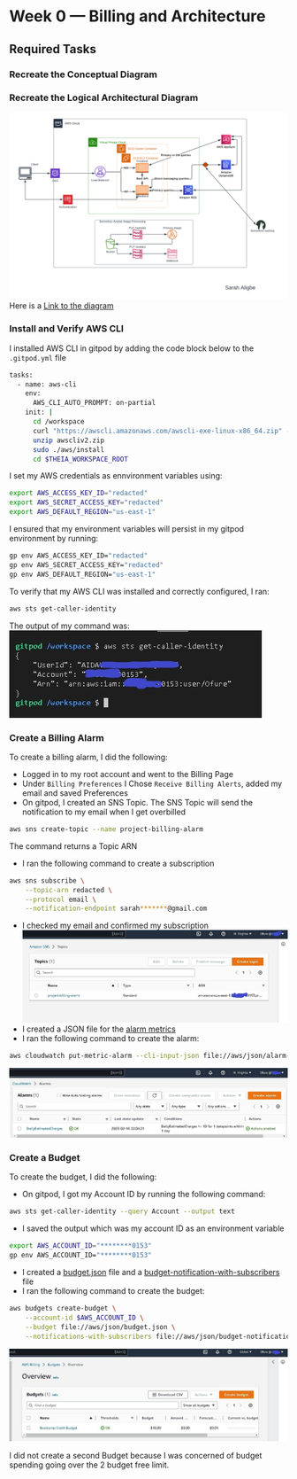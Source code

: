 # Week 0 — Billing and Architecture

## Required Tasks
### Recreate the Conceptual Diagram

### Recreate the Logical Architectural Diagram
![Cruddur logical architectural diagram](assets/week0/Cruddur-logical-architecture.png)  
Here is a [Link to the diagram](https://lucid.app/lucidchart/b2f80788-9cd4-4d07-9394-731387c4017a/edit?viewport_loc=218%2C418%2C952%2C415%2C0_0&invitationId=inv_998c0356-185f-4d85-b6d1-ee5e853490de)  

### Install and Verify AWS CLI
I installed AWS CLI in gitpod by adding the code block below to the `.gitpod.yml` file  
```bash
tasks:
  - name: aws-cli
    env:
      AWS_CLI_AUTO_PROMPT: on-partial
    init: |
      cd /workspace
      curl "https://awscli.amazonaws.com/awscli-exe-linux-x86_64.zip" -o "awscliv2.zip"
      unzip awscliv2.zip
      sudo ./aws/install
      cd $THEIA_WORKSPACE_ROOT
```
I set my AWS credentials as ennvironment variables using:
```bash
export AWS_ACCESS_KEY_ID="redacted"
export AWS_SECRET_ACCESS_KEY="redacted"
export AWS_DEFAULT_REGION="us-east-1"
```
I ensured that my environment variables will persist in my gitpod environment by running:
```bash
gp env AWS_ACCESS_KEY_ID="redacted"
gp env AWS_SECRET_ACCESS_KEY="redacted"
gp env AWS_DEFAULT_REGION="us-east-1"
```
To verify that my AWS CLI was installed and correctly configured, I ran:
```bash
aws sts get-caller-identity
```
The output of my command was:  
![aws sts command](assets/week0/aws-sts.jpg)  

### Create a Billing Alarm
To create a billing alarm, I did the following:
- Logged in to my root account and went to the Billing Page
- Under `Billing Preferences` I Chose `Receive Billing Alerts`, added my email and saved Preferences
- On gitpod, I created an SNS Topic. The SNS Topic will send the notification to my email when I get overbilled
```bash
aws sns create-topic --name project-billing-alarm
```
The command returns a Topic ARN
- I ran the following command to create a subscription
```bash
aws sns subscribe \
    --topic-arn redacted \
    --protocol email \
    --notification-endpoint sarah*******@gmail.com
```
- I checked my email and confirmed my subscription
![SNS Topic](assets/week0/sns-topic.jpg)  
- I created a JSON file for the [alarm metrics](https://github.com/Sarahligbe/aws-bootcamp-cruddur-2023/blob/main/aws/json/alarm-config.json)   
- I ran the following command to create the alarm:
```bash
aws cloudwatch put-metric-alarm --cli-input-json file://aws/json/alarm-config.json
```
![billing alarm](assets/week0/billing-alarm.jpg)  

### Create a Budget
To create the budget, I did the following:
- On gitpod, I got my Account ID by running the following command:
```bash
aws sts get-caller-identity --query Account --output text
```
- I saved the output which was my account ID as an environment variable
```bash
export AWS_ACCOUNT_ID="********0153"
gp env AWS_ACCOUNT_ID="********0153"
```
- I created a [budget.json](https://github.com/Sarahligbe/aws-bootcamp-cruddur-2023/blob/main/aws/json/budget.json) file and a [budget-notification-with-subscribers](https://github.com/Sarahligbe/aws-bootcamp-cruddur-2023/blob/main/aws/json/budget-notification-with-subscribers.json) file
- I ran the following command to create the budget:
```bash
aws budgets create-budget \
    --account-id $AWS_ACCOUNT_ID \
    --budget file://aws/json/budget.json \
    --notifications-with-subscribers file://aws/json/budget-notification-with-subscribers.json
```
![aws budget](assets/week0/budget.jpg)  

I did not create a second Budget because I was concerned of budget spending going over the 2 budget free limit.
